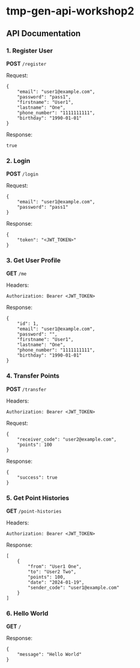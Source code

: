 
# tmp-gen-api-workshop2

## API Documentation

### 1. Register User
**POST** `/register`

Request:
```
{
	"email": "user1@example.com",
	"password": "pass1",
	"firstname": "User1",
	"lastname": "One",
	"phone_number": "1111111111",
	"birthday": "1990-01-01"
}
```
Response:
```
true
```

### 2. Login
**POST** `/login`

Request:
```
{
	"email": "user1@example.com",
	"password": "pass1"
}
```
Response:
```
{
	"token": "<JWT_TOKEN>"
}
```

### 3. Get User Profile
**GET** `/me`

Headers:
```
Authorization: Bearer <JWT_TOKEN>
```
Response:
```
{
	"id": 1,
	"email": "user1@example.com",
	"password": "",
	"firstname": "User1",
	"lastname": "One",
	"phone_number": "1111111111",
	"birthday": "1990-01-01"
}
```

### 4. Transfer Points
**POST** `/transfer`

Headers:
```
Authorization: Bearer <JWT_TOKEN>
```
Request:
```
{
	"receiver_code": "user2@example.com",
	"points": 100
}
```
Response:
```
{
	"success": true
}
```


### 5. Get Point Histories
**GET** `/point-histories`

Headers:
```
Authorization: Bearer <JWT_TOKEN>
```
Response:
```
[
	{
		"from": "User1 One",
		"to": "User2 Two",
		"points": 100,
		"date": "2024-01-19",
		"sender_code": "user1@example.com"
	}
]
```

### 6. Hello World
**GET** `/`

Response:
```
{
	"message": "Hello World"
}
```
